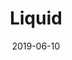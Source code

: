 ---
date: 2019-06-10
title: Liquid
company: Merck
link: https://www.emd.design/
image: ./images/liquid.jpg
description: Use Liquid to create and develop digital products to make science faster, treatments more personalized, and everyday work more enjoyable.

---